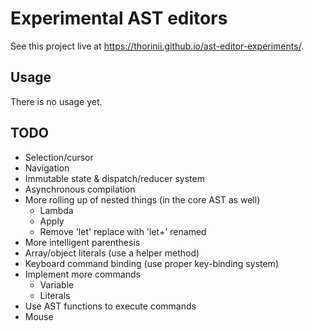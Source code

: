 # Experimental AST editors

See this project live at https://thorinii.github.io/ast-editor-experiments/.


## Usage

There is no usage yet.


## TODO

* Selection/cursor
* Navigation
* Immutable state & dispatch/reducer system
* Asynchronous compilation
* More rolling up of nested things (in the core AST as well)
  * Lambda
  * Apply
  * Remove 'let' replace with 'let+' renamed
* More intelligent parenthesis
* Array/object literals (use a helper method)
* Keyboard command binding (use proper key-binding system)
* Implement more commands
  * Variable
  * Literals
* Use AST functions to execute commands
* Mouse
